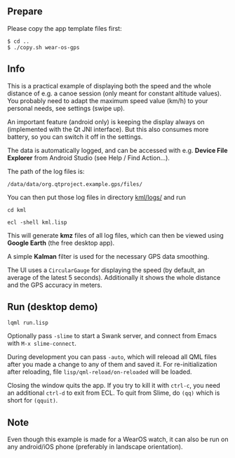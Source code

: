 
Prepare
-------

Please copy the app template files first:
```
$ cd ..
$ ./copy.sh wear-os-gps
```


Info
----

This is a practical example of displaying both the speed and the whole distance
of e.g. a canoe session (only meant for constant altitude values). You probably
need to adapt the maximum speed value (km/h) to your personal needs, see
settings (swipe up).

An important feature (android only) is keeping the display always on
(implemented with the Qt JNI interface). But this also consumes more battery,
so you can switch it off in the settings.

The data is automatically logged, and can be accessed with e.g.
**Device File Explorer** from Android Studio (see Help / Find Action...).

The path of the log files is:
```
/data/data/org.qtproject.example.gps/files/
```

You can then put those log files in directory [kml/logs/](kml/logs/) and run
```
cd kml

ecl -shell kml.lisp
```
This will generate **kmz** files of all log files, which can then be viewed
using **Google Earth** (the free desktop app).

A simple **Kalman** filter is used for the necessary GPS data smoothing.

The UI uses a `CircularGauge` for displaying the speed (by default, an average
of the latest 5 seconds). Additionally it shows the whole distance and the GPS
accuracy in meters.



Run (desktop demo)
------------------
```
lqml run.lisp
```
Optionally pass `-slime` to start a Swank server, and connect from Emacs with
`M-x slime-connect`.

During development you can pass `-auto`, which will releoad all QML files after
you made a change to any of them and saved it. For re-initialization after
reloading, file `lisp/qml-reload/on-reloaded` will be loaded.

Closing the window quits the app. If you try to kill it with `ctrl-c`, you need
an additional `ctrl-d` to exit from ECL. To quit from Slime, do `(qq)` which is
short for `(qquit)`.



Note
----

Even though this example is made for a WearOS watch, it can also be run on any
android/iOS phone (preferably in landscape orientation).
